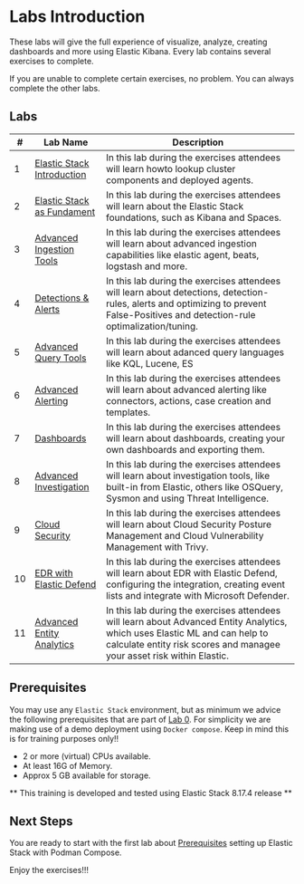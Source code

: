 # Labs Introduction

These labs will give the full experience of visualize, analyze, creating dashboards and more using Elastic Kibana. Every lab contains several exercises to complete.

If you are unable to complete certain exercises, no problem. You can always complete the other labs.

## Labs

| #   | Lab Name                                                                             | Description                                                                                                                                                                                                                                                                             |
|------|--------------------------------------------------------------------------------------|------------------------------------------------------------------------------------------------------------------------------------------------------------------------------------------------------------------------------------------------------------------------------------------|
| 1   | [Elastic Stack Introduction](01-ElasticStack/README.md)| In this lab during the exercises attendees will learn howto lookup cluster components and deployed agents.|
| 2   | [Elastic Stack as Fundament](02-StackFoundation/README.md) | In this lab during the exercises attendees will learn about the Elastic Stack foundations, such as Kibana and Spaces.|
| 3   | [Advanced Ingestion Tools](03-AdvancedIngestion/README.md) | In this lab during the exercises attendees will learn about advanced ingestion capabilities like elastic agent, beats, logstash and more.|
| 4   | [Detections & Alerts](04-DetectionsAlerts/README.md) | In this lab during the exercises attendees will learn about detections, detection-rules, alerts and optimizing to prevent False-Positives and detection-rule optimalization/tuning.|
| 5   | [Advanced Query Tools](05-AdvancedQuerying/README.md) | In this lab during the exercises attendees will learn about adanced query languages like KQL, Lucene, ES|QL and EQL. We also look at the ECS.|
| 6   | [Advanced Alerting](06-AdvancedAlerting/README.md) | In this lab during the exercises attendees will learn about advanced alerting like connectors, actions, case creation and templates.|
| 7   | [Dashboards](07-Dashboards/README.md) | In this lab during the exercises attendees will learn about dashboards, creating your own dashboards and exporting them.|
| 8   | [Advanced Investigation](08/AdvancedInvestigation/README.md) | In this lab during the exercises attendees will learn about investigation tools, like built-in from Elastic, others like OSQuery, Sysmon and using Threat Intelligence.|
| 9   | [Cloud Security](09-CloudSecurity/README.md) | In this lab during the exercises attendees will learn about Cloud Security Posture Management and Cloud Vulnerability Management with Trivy.|
| 10   | [EDR with Elastic Defend](10-EDRDefend/README.md) | In this lab during the exercises attendees will learn about EDR with Elastic Defend, configuring the integration, creating event lists and integrate with Microsoft Defender.|
| 11   | [Advanced Entity Analytics](11-AdvancedAnalytics/README.md) | In this lab during the exercises attendees will learn about Advanced Entity Analytics, which uses Elastic ML and can help to calculate entity risk scores and managee your asset risk within Elastic.|

## Prerequisites

You may use any `Elastic Stack` environment, but as minimum we advice the following prerequisites that are part of [Lab 0](00-prereqs/README.md). For simplicity we are making use of a demo deployment using `Docker compose`. Keep in mind this is for training purposes only!!

- 2 or more (virtual) CPUs available.
- At least 16G of Memory.
- Approx 5 GB available for storage.

** This training is developed and tested using Elastic Stack 8.17.4 release **

## Next Steps

You are ready to start with the first lab about [Prerequisites](00-prereqs/README.md) setting up Elastic Stack with Podman Compose.

Enjoy the exercises!!!
